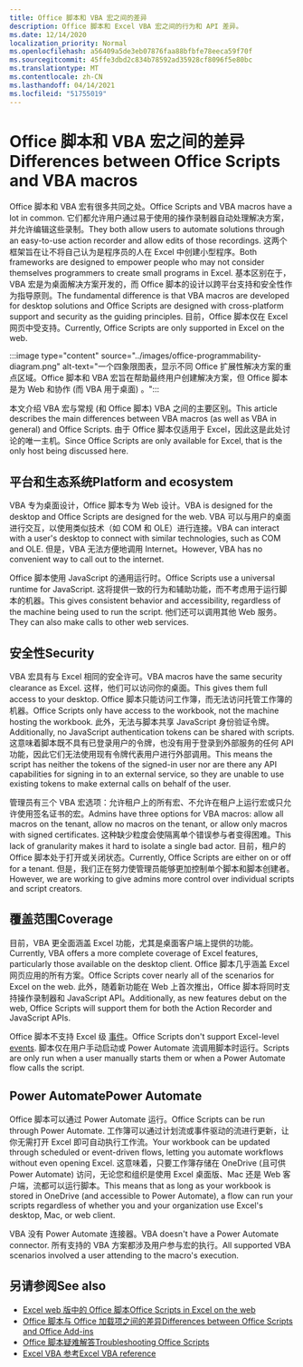 ```yaml
---
title: Office 脚本和 VBA 宏之间的差异
description: Office 脚本和 Excel VBA 宏之间的行为和 API 差异。
ms.date: 12/14/2020
localization_priority: Normal
ms.openlocfilehash: a56409a5de3eb07876faa88bfbfe78eeca59f70f
ms.sourcegitcommit: 45ffe3dbd2c834b78592ad35928cf8096f5e80bc
ms.translationtype: MT
ms.contentlocale: zh-CN
ms.lasthandoff: 04/14/2021
ms.locfileid: "51755019"
---
```

# <a name="differences-between-office-scripts-and-vba-macros"></a><span data-ttu-id="d859e-103">Office 脚本和 VBA 宏之间的差异</span><span class="sxs-lookup"><span data-stu-id="d859e-103">Differences between Office Scripts and VBA macros</span></span>

<span data-ttu-id="d859e-104">Office 脚本和 VBA 宏有很多共同之处。</span><span class="sxs-lookup"><span data-stu-id="d859e-104">Office Scripts and VBA macros have a lot in common.</span></span> <span data-ttu-id="d859e-105">它们都允许用户通过易于使用的操作录制器自动处理解决方案，并允许编辑这些录制。</span><span class="sxs-lookup"><span data-stu-id="d859e-105">They both allow users to automate solutions through an easy-to-use action recorder and allow edits of those recordings.</span></span> <span data-ttu-id="d859e-106">这两个框架旨在让不将自己认为是程序员的人在 Excel 中创建小型程序。</span><span class="sxs-lookup"><span data-stu-id="d859e-106">Both frameworks are designed to empower people who may not consider themselves programmers to create small programs in Excel.</span></span>
<span data-ttu-id="d859e-107">基本区别在于，VBA 宏是为桌面解决方案开发的，而 Office 脚本的设计以跨平台支持和安全性作为指导原则。</span><span class="sxs-lookup"><span data-stu-id="d859e-107">The fundamental difference is that VBA macros are developed for desktop solutions and Office Scripts are designed with cross-platform support and security as the guiding principles.</span></span> <span data-ttu-id="d859e-108">目前，Office 脚本仅在 Excel 网页中受支持。</span><span class="sxs-lookup"><span data-stu-id="d859e-108">Currently, Office Scripts are only supported in Excel on the web.</span></span>

:::image type="content" source="../images/office-programmability-diagram.png" alt-text="一个四象限图表，显示不同 Office 扩展性解决方案的重点区域。Office 脚本和 VBA 宏旨在帮助最终用户创建解决方案，但 Office 脚本是为 Web 和协作 (而 VBA 用于桌面) 。":::

<span data-ttu-id="d859e-110">本文介绍 VBA 宏与常规 (和 Office 脚本) VBA 之间的主要区别。</span><span class="sxs-lookup"><span data-stu-id="d859e-110">This article describes the main differences between VBA macros (as well as VBA in general) and Office Scripts.</span></span> <span data-ttu-id="d859e-111">由于 Office 脚本仅适用于 Excel，因此这是此处讨论的唯一主机。</span><span class="sxs-lookup"><span data-stu-id="d859e-111">Since Office Scripts are only available for Excel, that is the only host being discussed here.</span></span>

## <a name="platform-and-ecosystem"></a><span data-ttu-id="d859e-112">平台和生态系统</span><span class="sxs-lookup"><span data-stu-id="d859e-112">Platform and ecosystem</span></span>

<span data-ttu-id="d859e-113">VBA 专为桌面设计，Office 脚本专为 Web 设计。</span><span class="sxs-lookup"><span data-stu-id="d859e-113">VBA is designed for the desktop and Office Scripts are designed for the web.</span></span> <span data-ttu-id="d859e-114">VBA 可以与用户的桌面进行交互，以使用类似技术（如 COM 和 OLE）进行连接。</span><span class="sxs-lookup"><span data-stu-id="d859e-114">VBA can interact with a user's desktop to connect with similar technologies, such as COM and OLE.</span></span> <span data-ttu-id="d859e-115">但是，VBA 无法方便地调用 Internet。</span><span class="sxs-lookup"><span data-stu-id="d859e-115">However, VBA has no convenient way to call out to the internet.</span></span>

<span data-ttu-id="d859e-116">Office 脚本使用 JavaScript 的通用运行时。</span><span class="sxs-lookup"><span data-stu-id="d859e-116">Office Scripts use a universal runtime for JavaScript.</span></span> <span data-ttu-id="d859e-117">这将提供一致的行为和辅助功能，而不考虑用于运行脚本的机器。</span><span class="sxs-lookup"><span data-stu-id="d859e-117">This gives consistent behavior and accessibility, regardless of the machine being used to run the script.</span></span> <span data-ttu-id="d859e-118">他们还可以调用其他 Web 服务。</span><span class="sxs-lookup"><span data-stu-id="d859e-118">They can also make calls to other web services.</span></span>

## <a name="security"></a><span data-ttu-id="d859e-119">安全性</span><span class="sxs-lookup"><span data-stu-id="d859e-119">Security</span></span>

<span data-ttu-id="d859e-120">VBA 宏具有与 Excel 相同的安全许可。</span><span class="sxs-lookup"><span data-stu-id="d859e-120">VBA macros have the same security clearance as Excel.</span></span> <span data-ttu-id="d859e-121">这样，他们可以访问你的桌面。</span><span class="sxs-lookup"><span data-stu-id="d859e-121">This gives them full access to your desktop.</span></span> <span data-ttu-id="d859e-122">Office 脚本只能访问工作簿，而无法访问托管工作簿的机器。</span><span class="sxs-lookup"><span data-stu-id="d859e-122">Office Scripts only have access to the workbook, not the machine hosting the workbook.</span></span> <span data-ttu-id="d859e-123">此外，无法与脚本共享 JavaScript 身份验证令牌。</span><span class="sxs-lookup"><span data-stu-id="d859e-123">Additionally, no JavaScript authentication tokens can be shared with scripts.</span></span> <span data-ttu-id="d859e-124">这意味着脚本既不具有已登录用户的令牌，也没有用于登录到外部服务的任何 API 功能，因此它们无法使用现有令牌代表用户进行外部调用。</span><span class="sxs-lookup"><span data-stu-id="d859e-124">This means the script has neither the tokens of the signed-in user nor are there any API capabilities for signing in to an external service, so they are unable to use existing tokens to make external calls on behalf of the user.</span></span>

<span data-ttu-id="d859e-125">管理员有三个 VBA 宏选项：允许租户上的所有宏、不允许在租户上运行宏或只允许使用签名证书的宏。</span><span class="sxs-lookup"><span data-stu-id="d859e-125">Admins have three options for VBA macros: allow all macros on the tenant, allow no macros on the tenant, or allow only macros with signed certificates.</span></span> <span data-ttu-id="d859e-126">这种缺少粒度会使隔离单个错误参与者变得困难。</span><span class="sxs-lookup"><span data-stu-id="d859e-126">This lack of granularity makes it hard to isolate a single bad actor.</span></span> <span data-ttu-id="d859e-127">目前，租户的 Office 脚本处于打开或关闭状态。</span><span class="sxs-lookup"><span data-stu-id="d859e-127">Currently, Office Scripts are either on or off for a tenant.</span></span> <span data-ttu-id="d859e-128">但是，我们正在努力使管理员能够更加控制单个脚本和脚本创建者。</span><span class="sxs-lookup"><span data-stu-id="d859e-128">However, we are working to give admins more control over individual scripts and script creators.</span></span>

## <a name="coverage"></a><span data-ttu-id="d859e-129">覆盖范围</span><span class="sxs-lookup"><span data-stu-id="d859e-129">Coverage</span></span>

<span data-ttu-id="d859e-130">目前，VBA 更全面涵盖 Excel 功能，尤其是桌面客户端上提供的功能。</span><span class="sxs-lookup"><span data-stu-id="d859e-130">Currently, VBA offers a more complete coverage of Excel features, particularly those available on the desktop client.</span></span> <span data-ttu-id="d859e-131">Office 脚本几乎涵盖 Excel 网页应用的所有方案。</span><span class="sxs-lookup"><span data-stu-id="d859e-131">Office Scripts cover nearly all of the scenarios for Excel on the web.</span></span> <span data-ttu-id="d859e-132">此外，随着新功能在 Web 上首次推出，Office 脚本将同时支持操作录制器和 JavaScript API。</span><span class="sxs-lookup"><span data-stu-id="d859e-132">Additionally, as new features debut on the web, Office Scripts will support them for both the Action Recorder and JavaScript APIs.</span></span>

<span data-ttu-id="d859e-133">Office 脚本不支持 Excel 级 [事件](/office/vba/excel/concepts/events-worksheetfunctions-shapes/using-events-with-excel-objects)。</span><span class="sxs-lookup"><span data-stu-id="d859e-133">Office Scripts don't support Excel-level [events](/office/vba/excel/concepts/events-worksheetfunctions-shapes/using-events-with-excel-objects).</span></span> <span data-ttu-id="d859e-134">脚本仅在用户手动启动或 Power Automate 流调用脚本时运行。</span><span class="sxs-lookup"><span data-stu-id="d859e-134">Scripts are only run when a user manually starts them or when a Power Automate flow calls the script.</span></span>

## <a name="power-automate"></a><span data-ttu-id="d859e-135">Power Automate</span><span class="sxs-lookup"><span data-stu-id="d859e-135">Power Automate</span></span>

<span data-ttu-id="d859e-136">Office 脚本可以通过 Power Automate 运行。</span><span class="sxs-lookup"><span data-stu-id="d859e-136">Office Scripts can be run through Power Automate.</span></span> <span data-ttu-id="d859e-137">工作簿可以通过计划流或事件驱动的流进行更新，让你无需打开 Excel 即可自动执行工作流。</span><span class="sxs-lookup"><span data-stu-id="d859e-137">Your workbook can be updated through scheduled or event-driven flows, letting you automate workflows without even opening Excel.</span></span> <span data-ttu-id="d859e-138">这意味着，只要工作簿存储在 OneDrive (且可供 Power Automate) 访问，无论您和组织是使用 Excel 桌面版、Mac 还是 Web 客户端，流都可以运行脚本。</span><span class="sxs-lookup"><span data-stu-id="d859e-138">This means that as long as your workbook is stored in OneDrive (and accessible to Power Automate), a flow can run your scripts regardless of whether you and your organization use Excel's desktop, Mac, or web client.</span></span>

<span data-ttu-id="d859e-139">VBA 没有 Power Automate 连接器。</span><span class="sxs-lookup"><span data-stu-id="d859e-139">VBA doesn't have a Power Automate connector.</span></span> <span data-ttu-id="d859e-140">所有支持的 VBA 方案都涉及用户参与宏的执行。</span><span class="sxs-lookup"><span data-stu-id="d859e-140">All supported VBA scenarios involved a user attending to the macro's execution.</span></span>

## <a name="see-also"></a><span data-ttu-id="d859e-141">另请参阅</span><span class="sxs-lookup"><span data-stu-id="d859e-141">See also</span></span>

- [<span data-ttu-id="d859e-142">Excel web 版中的 Office 脚本</span><span class="sxs-lookup"><span data-stu-id="d859e-142">Office Scripts in Excel on the web</span></span>](../overview/excel.md)
- [<span data-ttu-id="d859e-143">Office 脚本与 Office 加载项之间的差异</span><span class="sxs-lookup"><span data-stu-id="d859e-143">Differences between Office Scripts and Office Add-ins</span></span>](add-ins-differences.md)
- [<span data-ttu-id="d859e-144">Office 脚本疑难解答</span><span class="sxs-lookup"><span data-stu-id="d859e-144">Troubleshooting Office Scripts</span></span>](../testing/troubleshooting.md)
- [<span data-ttu-id="d859e-145">Excel VBA 参考</span><span class="sxs-lookup"><span data-stu-id="d859e-145">Excel VBA reference</span></span>](/office/vba/api/overview/excel)
